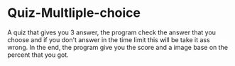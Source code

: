 # Quiz-Multliple-choice
A quiz that gives you 3 answer, the program check the answer that you choose and if you don't answer in the time limit this will be take it ass wrong. In the end, the program give you the score and a image base on the percent that you got. 
